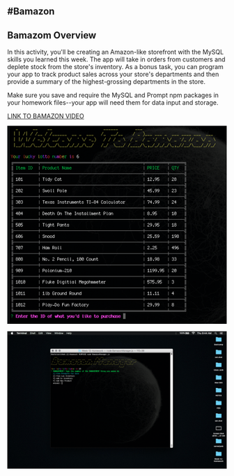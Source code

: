 
#Bamazon
-------------

**Bamazom Overview**
-------------
In this activity, you'll be creating an Amazon-like storefront with the MySQL skills you learned this week. The app will take in orders from customers and deplete stock from the store's inventory. As a bonus task, you can program your app to track product sales across your store's departments and then provide a summary of the highest-grossing departments in the store.

Make sure you save and require the MySQL and Prompt npm packages in your homework files--your app will need them for data input and storage.

[LINK TO BAMAZON VIDEO](https://github.com/shaanobney/Week-12-Homework/blob/master/Bamazon1.mp4)

![](https://github.com/shaanobney/Week-12-Homework/blob/master/images/3.jpg?raw=true)

![wocka wocka](https://github.com/shaanobney/Week-12-Homework/blob/master/images/2.jpg?raw=true)
